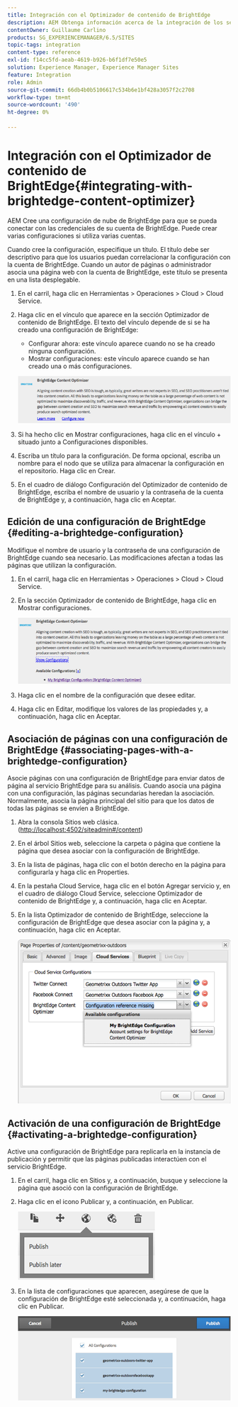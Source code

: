 ```yaml
---
title: Integración con el Optimizador de contenido de BrightEdge
description: AEM Obtenga información acerca de la integración de los segmentos de con el Optimizador de contenido de BrightEdge.
contentOwner: Guillaume Carlino
products: SG_EXPERIENCEMANAGER/6.5/SITES
topic-tags: integration
content-type: reference
exl-id: f14cc5fd-aeab-4619-b926-b6f1df7e50e5
solution: Experience Manager, Experience Manager Sites
feature: Integration
role: Admin
source-git-commit: 66db4b0b5106617c534b6e1bf428a3057f2c2708
workflow-type: tm+mt
source-wordcount: '490'
ht-degree: 0%

---
```


# Integración con el Optimizador de contenido de BrightEdge{#integrating-with-brightedge-content-optimizer}

AEM Cree una configuración de nube de BrightEdge para que se pueda conectar con las credenciales de su cuenta de BrightEdge. Puede crear varias configuraciones si utiliza varias cuentas.

Cuando cree la configuración, especifique un título. El título debe ser descriptivo para que los usuarios puedan correlacionar la configuración con la cuenta de BrightEdge. Cuando un autor de páginas o administrador asocia una página web con la cuenta de BrightEdge, este título se presenta en una lista desplegable.

1. En el carril, haga clic en Herramientas > Operaciones > Cloud > Cloud Service.
1. Haga clic en el vínculo que aparece en la sección Optimizador de contenido de BrightEdge. El texto del vínculo depende de si se ha creado una configuración de BrightEdge:

   * Configurar ahora: este vínculo aparece cuando no se ha creado ninguna configuración.
   * Mostrar configuraciones: este vínculo aparece cuando se han creado una o más configuraciones.

   ![chlimage_1-4](assets/chlimage_1-4a.png)

1. Si ha hecho clic en Mostrar configuraciones, haga clic en el vínculo + situado junto a Configuraciones disponibles.
1. Escriba un título para la configuración. De forma opcional, escriba un nombre para el nodo que se utiliza para almacenar la configuración en el repositorio. Haga clic en Crear.
1. En el cuadro de diálogo Configuración del Optimizador de contenido de BrightEdge, escriba el nombre de usuario y la contraseña de la cuenta de BrightEdge y, a continuación, haga clic en Aceptar.

## Edición de una configuración de BrightEdge {#editing-a-brightedge-configuration}

Modifique el nombre de usuario y la contraseña de una configuración de BrightEdge cuando sea necesario. Las modificaciones afectan a todas las páginas que utilizan la configuración.

1. En el carril, haga clic en Herramientas > Operaciones > Cloud > Cloud Service.
1. En la sección Optimizador de contenido de BrightEdge, haga clic en Mostrar configuraciones.

   ![chlimage_1-5](assets/chlimage_1-5a.png)

1. Haga clic en el nombre de la configuración que desee editar.
1. Haga clic en Editar, modifique los valores de las propiedades y, a continuación, haga clic en Aceptar.

## Asociación de páginas con una configuración de BrightEdge {#associating-pages-with-a-brightedge-configuration}

Asocie páginas con una configuración de BrightEdge para enviar datos de página al servicio BrightEdge para su análisis. Cuando asocia una página con una configuración, las páginas secundarias heredan la asociación. Normalmente, asocia la página principal del sitio para que los datos de todas las páginas se envíen a BrightEdge.

1. Abra la consola Sitios web clásica. ([http://localhost:4502/siteadmin#/content](http://localhost:4502/siteadmin#/content))
1. En el árbol Sitios web, seleccione la carpeta o página que contiene la página que desea asociar con la configuración de BrightEdge.
1. En la lista de páginas, haga clic con el botón derecho en la página para configurarla y haga clic en Properties.
1. En la pestaña Cloud Service, haga clic en el botón Agregar servicio y, en el cuadro de diálogo Cloud Service, seleccione Optimizador de contenido de BrightEdge y, a continuación, haga clic en Aceptar.
1. En la lista Optimizador de contenido de BrightEdge, seleccione la configuración de BrightEdge que desea asociar con la página y, a continuación, haga clic en Aceptar.

   ![chlimage_1-6](assets/chlimage_1-6a.png)

## Activación de una configuración de BrightEdge {#activating-a-brightedge-configuration}

Active una configuración de BrightEdge para replicarla en la instancia de publicación y permitir que las páginas publicadas interactúen con el servicio BrightEdge.

1. En el carril, haga clic en Sitios y, a continuación, busque y seleccione la página que asoció con la configuración de BrightEdge.
1. Haga clic en el icono Publicar y, a continuación, en Publicar.

   ![chlimage_1-7](assets/chlimage_1-7a.png)

1. En la lista de configuraciones que aparecen, asegúrese de que la configuración de BrightEdge esté seleccionada y, a continuación, haga clic en Publicar.

   ![chlimage_1-8](assets/chlimage_1-8a.png)
